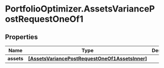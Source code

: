 # PortfolioOptimizer.AssetsVariancePostRequestOneOf1

## Properties

Name | Type | Description | Notes
------------ | ------------- | ------------- | -------------
**assets** | [**[AssetsVariancePostRequestOneOf1AssetsInner]**](AssetsVariancePostRequestOneOf1AssetsInner.md) |  | 


